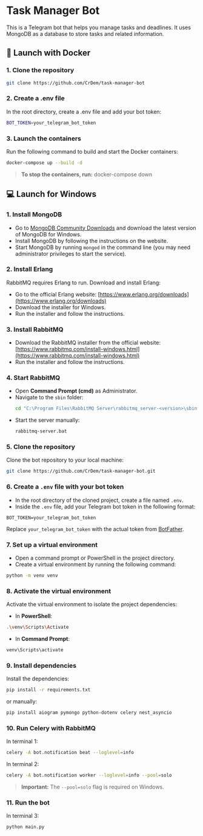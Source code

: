 # Task Manager Bot

This is a Telegram bot that helps you manage tasks and deadlines. It uses MongoDB as a database to store tasks and related information.

## 🚀 Launch with Docker

### 1. Clone the repository
```bash
git clone https://github.com/CrDem/task-manager-bot
```

### 2. Create a .env file
In the root directory, create a .env file and add your bot token:
```bash
BOT_TOKEN=your_telegram_bot_token
```

### 3. Launch the containers
Run the following command to build and start the Docker containers:
```bash
docker-compose up --build -d
```
> **To stop the containers, run:** docker-compose down

## 💻 Launch for Windows

### 1. Install MongoDB

- Go to [MongoDB Community Downloads](https://www.mongodb.com/try/download/community) and download the latest version of MongoDB for Windows.
- Install MongoDB by following the instructions on the website.
- Start MongoDB by running `mongod` in the command line (you may need administrator privileges to start the service).

### 2. Install Erlang
RabbitMQ requires Erlang to run. Download and install Erlang:
- Go to the official Erlang website: [https://www.erlang.org/downloads](https://www.erlang.org/downloads)
- Download the installer for Windows.
- Run the installer and follow the instructions.

### 3. Install RabbitMQ
- Download the RabbitMQ installer from the official website: [https://www.rabbitmq.com/install-windows.html](https://www.rabbitmq.com/install-windows.html)
- Run the installer and follow the instructions.

### 4. Start RabbitMQ
- Open **Command Prompt (cmd)** as Administrator.
- Navigate to the `sbin` folder:
   ```sh
   cd "C:\Program Files\RabbitMQ Server\rabbitmq_server-<version>\sbin"
   ```
- Start the server manually:
   ```sh
   rabbitmq-server.bat
   ```

### 5. Clone the repository

Clone the bot repository to your local machine:
```bash
git clone https://github.com/CrDem/task-manager-bot.git
```

### 6. Create a `.env` file with your bot token

- In the root directory of the cloned project, create a file named `.env`.
- Inside the `.env` file, add your Telegram bot token in the following format:
```env
BOT_TOKEN=your_telegram_bot_token
```
Replace `your_telegram_bot_token` with the actual token from [BotFather](https://core.telegram.org/bots#botfather).

### 7. Set up a virtual environment

- Open a command prompt or PowerShell in the project directory.
- Create a virtual environment by running the following command:
```bash
python -m venv venv
```

### 8. Activate the virtual environment

Activate the virtual environment to isolate the project dependencies:
- In **PowerShell**:
```bash
.\venv\Scripts\Activate
```
- In **Command Prompt**:
```bash
venv\Scripts\activate
```

### 9. Install dependencies
Install the dependencies:
```bash
pip install -r requirements.txt
```
or manually:
```bash
pip install aiogram pymongo python-dotenv celery nest_asyncio
```

### 10. Run Celery with RabbitMQ
In terminal 1:
```bash
celery -A bot.notification beat --loglevel=info 
```
In terminal 2:
```bash
celery -A bot.notification worker --loglevel=info --pool=solo
```

> **Important:** The `--pool=solo` flag is required on Windows.

### 11. Run the bot
In terminal 3:
```bash
python main.py
```

